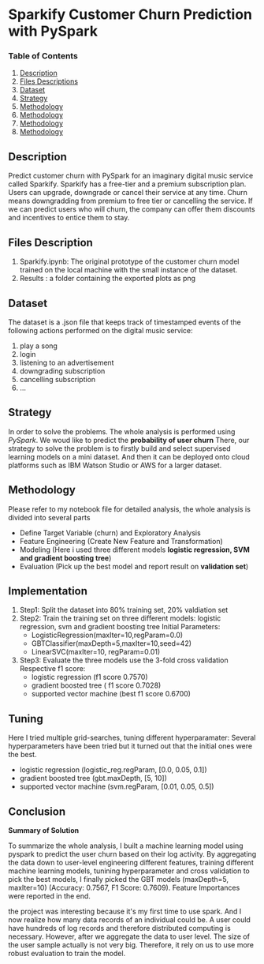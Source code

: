 # Sparkify Customer Churn Prediction with PySpark
### Table of Contents

1. [Description](#description)
2. [Files Descriptions](#files)
3. [Dataset](#dataset)
4. [Strategy](#strategy)
5. [Methodology](#methodology)
6. [Methodology](#implementation)
7. [Methodology](#tuning)
8. [Methodology](#conclusion)

## Description <a name="description"></a>
Predict customer churn with PySpark for an imaginary digital music service called Sparkify. Sparkify has a free-tier and a premium subscription plan. Users can upgrade, downgrade or cancel their service at any time. Churn means downgradding from premium to free tier or cancelling the service. If we can predict users who will churn, the company can offer them discounts and incentives to entice them to stay.

## Files Description <a name="files"></a>
1. Sparkify.ipynb: The original prototype of the customer churn model trained on the local machine with the small instance of the dataset.
2. Results : a folder containing the exported plots as png 

## Dataset <a name="dataset"></a>
The dataset is a .json file that keeps track of timestamped events of the following actions performed on the digital music service:
1. play a song
2. login
3. listening to an advertisement
4. downgrading subscription
5. cancelling subscription
6. ...

## Strategy <a name="strategy"></a>
In order to solve the problems. The whole analysis is performed using *PySpark*. We woud like to predict the **probability of user churn** There, our strategy to solve the problem is to firstly build and select supervised learning models on a mini dataset. And then it can be deployed onto cloud platforms such as IBM Watson Studio or AWS for a larger dataset.

## Methodology <a name="methodology"></a>
Please refer to my notebook file for detailed analysis, the whole analysis is divided into several parts
- Define Target Variable (churn) and Exploratory Analysis
- Feature Engineering (Create New Feature and Transformation)
- Modeling (Here i used three different models **logistic regression, SVM and gradient boosting tree**)
- Evaluation (Pick up the best model and report result on **validation set**)

## Implementation <a name="implementation"></a>
1. Step1: Split the dataset into 80% training set, 20% valdiation set 
2. Step2: Train the training set on three different models: logistic regression, svm and gradient boosting tree Initial Parameters:
    + LogisticRegression(maxIter=10,regParam=0.0)
    + GBTClassifier(maxDepth=5,maxIter=10,seed=42)
    + LinearSVC(maxIter=10, regParam=0.01) 
3. Step3: Evaluate the three models use the 3-fold cross validation Respective f1 score:
    + logistic regression (f1 score 0.7570)
    + gradient boosted tree ( f1 score 0.7028)
    + supported vector machine (best f1 score 0.6700)
## Tuning <a name="tuning"></a>
Here I tried multiple grid-searches, tuning different hyperparamater:
Several hyperparameters have been tried but  it turned out that the initial ones were the best.

+ logistic regression (logistic_reg.regParam, [0.0, 0.05, 0.1])
+ gradient boosted tree (gbt.maxDepth, [5, 10])
+ supported vector machine (svm.regParam, [0.01, 0.05, 0.5]) 
## Conclusion <a name="conclusion"></a>
**Summary of Solution** 

To summarize the whole analysis, I built a machine learning model using pyspark to predict the user churn based on their log activity. By aggregating the data down to user-level engineering different features, training different machine learning models, tunining hyperparameter and cross validation to pick the best models, I finally picked the GBT models (maxDepth=5, maxIter=10) (Accuracy: 0.7567, F1 Score: 0.7609). Feature Importances were reported in the end.

the project was interesting because it's my first time to use spark. And I now realize how many data records of an individual could be. A user could have hundreds of log records and therefore distributed computing is necessary. However, after we aggregate the data to user level. The size of the user sample actually is not very big. Therefore, it rely on us to use more robust evaluation to train the model.